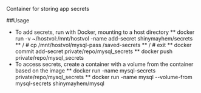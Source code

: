 Container for storing app secrets

##Usage

* To add secrets, run with Docker, mounting to a host directory
** docker run -v ~/hostvol:/mnt/hostvol -name add-secret shinymayhem/secrets
** / # cp /mnt/hostvol/mysql-pass /saved-secrets
** / # exit
** docker commit add-secret private/repo/mysql_secrets
** docker push private/repo/mysql_secrets
* To access secrets, create a container with a volume from the container based on the image
** docker run -name mysql-secrets private/repo/mysql_secrets
** docker run -name mysql --volume-from mysql-secrets shinymayhem/mysql


